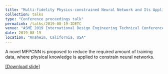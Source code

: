 ```yaml
---
title: "Multi-fidelity Physics-constrained Neural Network and Its Application in Materials Modeling"
collection: talks
type: "Conference proceedings talk"
permalink: /talks/2019-08-19-IDETC
venue: "ASME 2019 International Design Engineering Technical Conferences & Computers and Information in Engineering Conference (IDETC/CIE 2019)"
date: 2019-08-19
location: "Anaheim, California, USA"
---
```


A novel MFPCNN is proposed to reduce the required amount of training data, where physical knowledge is applied to constrain neural networks.


[[Download slide]](https://dehaoliu.github.io/files/2019_IDETC_PCNN_slide.pdf)
